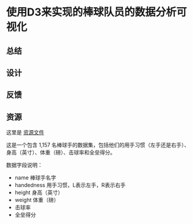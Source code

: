 # 使用D3来实现的棒球队员的数据分析可视化

## 总结


## 设计


## 反馈


## 资源

这里是 [资源文件](baseball_data.csv)

这是一个包含 1,157 名棒球手的数据集，包括他们的用手习惯（左手还是右手）、身高（英寸）、体重（磅）、击球率和全垒得分。

数据字段说明：

- name  棒球手名字
- handedness 用手习惯，L表示左手，R表示右手
- height 身高（英寸）
- weight 体重（磅）
- 击球率 
- 全垒得分